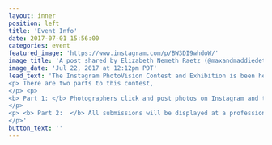 ```yaml
---
layout: inner
position: left
title: 'Event Info'
date: 2017-07-01 15:56:00
categories: event
featured_image: 'https://www.instagram.com/p/BW3DI9whdoW/'
image_title: 'A post shared by Elizabeth Nemeth Raetz (@maxandmaddiedetroit) on '
image_date: 'Jul 22, 2017 at 12:12pm PDT'
lead_text: 'The Instagram PhotoVision Contest and Exhibition is been held by  <a href="www.illuminatestories.org"> Illuminate</a> to provide an opportunity for photographers to communicate through new media. </n> <p> People use photography to share their energy, impressions, experiences and stories over Instagram and other social media every day. </p> <p>The Photo Contest nurtures photographers who wish to share important stories and influence the way people think through images. </p>
<p> There are two parts to this contest,
</p> <p>
<b> Part 1: </b> Photographers click and post photos on Instagram and tag them #ThisIsDetroit #Illuminate.
</p>
<p> <b> Part 2:  </b> All submissions will be displayed at a professional art gallery in Detroit and will be available for purchase in an auction event. All proceeds generated will be donated to the Greater Detroit Agency for Blind and Visually Impaired.
</p>'
button_text: ''
---
```

